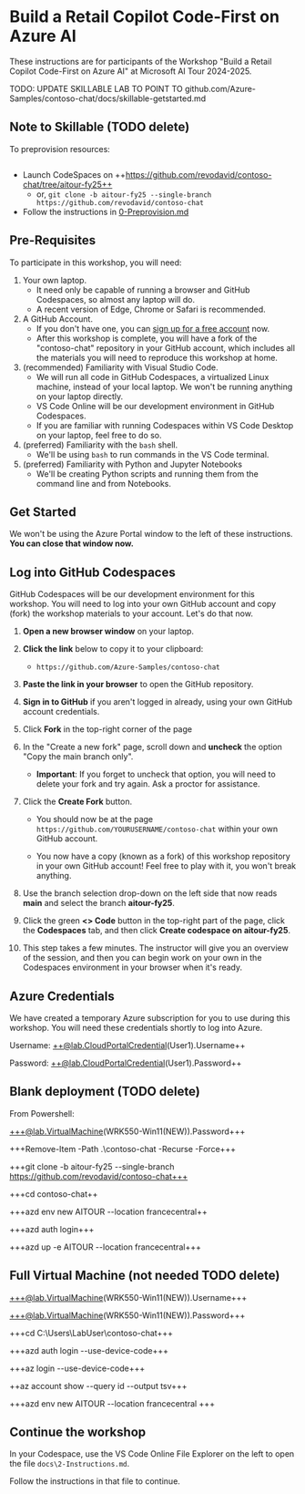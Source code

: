 # Build a Retail Copilot Code-First on Azure AI

These instructions are for participants of the Workshop "Build a Retail Copilot Code-First on Azure AI" at Microsoft AI Tour 2024-2025.

TODO: UPDATE SKILLABLE LAB TO POINT TO github.com/Azure-Samples/contoso-chat/docs/skillable-getstarted.md

## Note to Skillable (TODO delete)

To preprovision resources:

```

```

- Launch CodeSpaces on ++https://github.com/revodavid/contoso-chat/tree/aitour-fy25++
  - or, `git clone -b aitour-fy25 --single-branch https://github.com/revodavid/contoso-chat`
- Follow the instructions in [0-Preprovision.md](0-Preprovision.md)

## Pre-Requisites

To participate in this workshop, you will need:

1. Your own laptop.
   * It need only be capable of running a browser and GitHub Codespaces, so almost any laptop will do.
   * A recent version of Edge, Chrome or Safari is recommended.
1. A GitHub Account.
   * If you don't have one, you can [sign up for a free account](https://github.com/signup) now.
   * After this workshop is complete, you will have a fork of the "contoso-chat" repository in your GitHub account, which includes all the materials you will need to reproduce this workshop at home.
1. (recommended) Familiarity with Visual Studio Code. 
   * We will run all code in GitHub Codespaces, a virtualized Linux machine, instead of your local laptop. We won't be running anything on your laptop directly.
   * VS Code Online will be our development environment in GitHub Codespaces.
   * If you are familiar with running Codespaces within VS Code Desktop on your laptop, feel free to do so. 
1. (preferred) Familiarity with the `bash` shell. 
    * We'll be using `bash` to run commands in the VS Code terminal.
1. (preferred) Familiarity with Python and Jupyter Notebooks
    * We'll be creating Python scripts and running them from the command line and from Notebooks.

## Get Started

We won't be using the Azure Portal window to the left of these instructions. **You can close that window now.**

## Log into GitHub Codespaces

GitHub Codespaces will be our development environment for this workshop. You will need to log into your own GitHub account and copy (fork) the workshop materials to your account. Let's do that now.

1. **Open a new browser window** on your laptop. 

1. **Click the link** below to copy it to your clipboard: 
    * `https://github.com/Azure-Samples/contoso-chat`

1. **Paste the link in your browser** to open the GitHub repository.

1. **Sign in to GitHub** if you aren't logged in already, using your own GitHub account credentials.

1. Click **Fork** in the top-right corner of the page

1. In the "Create a new fork" page, scroll down and **uncheck** the option "Copy the main branch only".

   * **Important**: If you forget to uncheck that option, you will need to delete your fork and try again. Ask a proctor for assistance.

1. Click the **Create Fork** button.

   * You should now be at the page `https://github.com/YOURUSERNAME/contoso-chat` within your own GitHub account.
   
   * You now have a copy (known as a fork) of this workshop repository in your own GitHub account! Feel free to play with it, you won't break anything.

1. Use the branch selection drop-down on the left side that now reads **main** and select the branch **aitour-fy25**.

1. Click the green **<> Code** button in the top-right part of the page, click the **Codespaces** tab, and then click **Create codespace on aitour-fy25**.

1. This step takes a few minutes. The instructor will give you an overview of the session, and then you can begin work on your own in the Codespaces environment in your browser when it's ready.

## Azure Credentials

We have created a temporary Azure subscription for you to use during this workshop. You will need these credentials shortly to log into Azure.

Username: ++@lab.CloudPortalCredential(User1).Username++

Password: ++@lab.CloudPortalCredential(User1).Password++

## Blank deployment (TODO delete)

From Powershell:

+++@lab.VirtualMachine(WRK550-Win11(NEW)).Password+++

+++Remove-Item -Path .\contoso-chat -Recurse -Force+++

+++git clone -b aitour-fy25 --single-branch https://github.com/revodavid/contoso-chat+++

+++cd contoso-chat++

+++azd env new AITOUR --location francecentral++

+++azd auth login+++

+++azd up -e AITOUR --location francecentral+++

## Full Virtual Machine (not needed TODO delete)

+++@lab.VirtualMachine(WRK550-Win11(NEW)).Username+++

+++@lab.VirtualMachine(WRK550-Win11(NEW)).Password+++

+++cd C:\Users\LabUser\contoso-chat+++

+++azd auth login --use-device-code+++

+++az login --use-device-code+++

++az account show --query id --output tsv+++

+++azd env new AITOUR --location francecentral +++

## Continue the workshop

In your Codespace, use the VS Code Online File Explorer on the left to open the file `docs\2-Instructions.md`.

Follow the instructions in that file to continue. 
